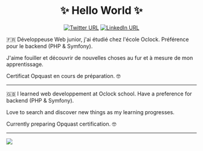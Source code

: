### <h1 align="center">✨ Hello World ✨</h1>

<div align="center">

 <a href="https://twitter.com/SevD_Dev">![Twitter URL](https://img.shields.io/twitter/url?label=Twitter&style=social&url=https://twitter.com/SevD_Dev)</a>
 <a href="https://www.linkedin.com/in/s%C3%A9verine-dubois-670a38238/">![LinkedIn URL](https://img.shields.io/static/v1?message=LinkedIn&logo=LinkedIn&labelColor=5c5c5c&color=1182c3&logoColor=white&label=%20&style=plastic&url=https://www.linkedin.com/in/s%C3%A9verine-dubois-670a38238/) </a>

</div>

:fr:
Développeuse Web junior, j'ai étudié chez l'école Oclock. Préférence pour le backend (PHP & Symfony).

J'aime fouiller et découvrir de nouvelles choses au fur et à mesure de mon apprentissage.

Certificat Opquast en cours de préparation. :nerd_face:

_______

🇬🇧
I learned web developpement at Oclock school. Have a preference for backend (PHP & Symfony).

Love to search and discover new things as my learning progresses.

Currently preparing Opquast certification. :nerd_face:


______

<a href="https://github.com/Severine-Dubois/github-readme-stats">
  <img align="center" src="https://github-readme-stats.vercel.app/api/top-langs/?username=Severine-Dubois&layout=compact" />
</a>

<!--
**Severine-Dubois/Severine-Dubois** is a ✨ _special_ ✨ repository because its `README.md` (this file) appears on your GitHub profile.

Here are some ideas to get you started:

- 🔭 I’m currently working on ...
- 🌱 I’m currently learning ...
- 👯 I’m looking to collaborate on ...
- 🤔 I’m looking for help with ...
- 💬 Ask me about ...
- 📫 How to reach me: ...
- 😄 Pronouns: ...
- ⚡ Fun fact: ...
-->
